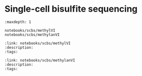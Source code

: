 # Single-cell bisulfite sequencing

```{toctree}
:maxdepth: 1

notebooks/scbs/methylVI
notebooks/scbs/methylanVI
```

<!-- Below we use a custom directive to create tutorial cards.
     If a new tutorial is added, a card directive for it should
     be added below. Tutorial cards are used to create the filterable
     list on the main tutorials page -->

```{tutorialcard}
:link: notebooks/scbs/methylVI
:description:
:tags:
```

```{tutorialcard}
:link: notebooks/scbs/methylanVI
:description:
:tags:
```
